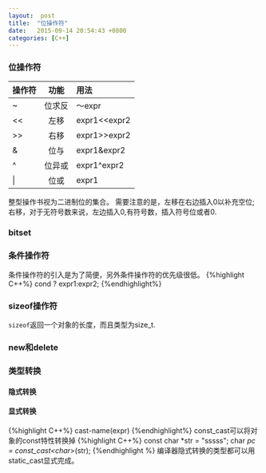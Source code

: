 ```yaml
---
layout:  post
title:  "位操作符"
date:	2015-09-14 20:54:43 +0800
categories: [C++]
---
```

### 位操作符

|操作符    |功能       |用法        |
|---------|:---------:|:----------|
|~        |位求反      |～expr	  |
|<<	  |左移	      |expr1<<expr2|
|\>\>	  |右移	      |expr1>>expr2|
|&	  |位与	      |expr1&expr2|
|^	  |位异或      |expr1^expr2|
| \|	  |位或	      |expr1 |expr2|

整型操作书视为二进制位的集合。
需要注意的是，左移在右边插入0以补充空位;右移，对于无符号数来说，左边插入0,有符号数，插入符号位或者0.


### bitset

### 条件操作符
条件操作符的引入是为了简便，另外条件操作符的优先级很低。
{%highlight C++%}
cond ? expr1:expr2;
{%endhighlight%}

### sizeof操作符
`sizeof`返回一个对象的长度，而且类型为size_t.

### new和delete

### 类型转换

#### 隐式转换

#### 显式转换
{%highlight C++%}
cast-name<Type>(expr)
{%endhighlight%}
const_cast可以将对象的const特性转换掉
{%highlight C++%}
const char *str = "sssss";
char *pc = const_cast<char*>(str);
{%endhighlight %}
编译器隐式转换的类型都可以用static_cast显式完成。
